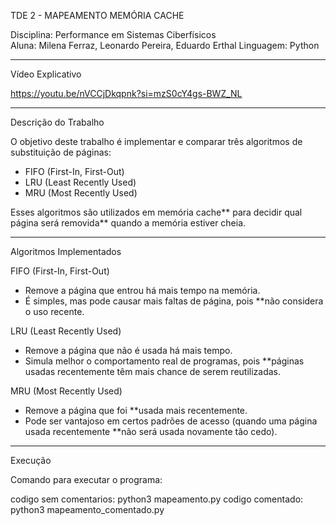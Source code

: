 TDE 2 - MAPEAMENTO MEMÓRIA CACHE

Disciplina: Performance em Sistemas Ciberfísicos  
Aluna: Milena Ferraz, Leonardo Pereira, Eduardo Erthal
Linguagem: Python  

---

Vídeo Explicativo

https://youtu.be/nVCCjDkqpnk?si=mzS0cY4gs-BWZ_NL

---

Descrição do Trabalho

O objetivo deste trabalho é implementar e comparar três algoritmos de substituição de páginas:  
- FIFO (First-In, First-Out)  
- LRU (Least Recently Used)  
- MRU (Most Recently Used)

Esses algoritmos são utilizados em memória cache** para decidir qual página será removida** quando a memória estiver cheia.

---

Algoritmos Implementados

FIFO (First-In, First-Out)
- Remove a página que entrou há mais tempo na memória.
- É simples, mas pode causar mais faltas de página, pois **não considera o uso recente.

 LRU (Least Recently Used)
- Remove a página que não é usada há mais tempo.
- Simula melhor o comportamento real de programas, pois **páginas usadas recentemente têm mais chance de serem reutilizadas.

 MRU (Most Recently Used)
- Remove a página que foi **usada mais recentemente.
- Pode ser vantajoso em certos padrões de acesso (quando uma página usada recentemente **não será usada novamente tão cedo).

---

 Execução

Comando para executar o programa:

codigo sem comentarios: python3 mapeamento.py
codigo comentado: python3 mapeamento_comentado.py

